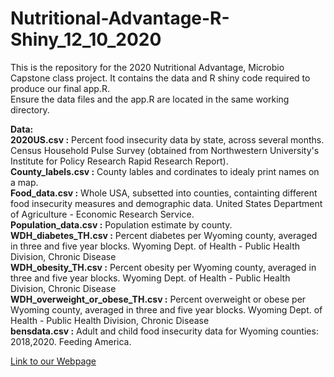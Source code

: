 # Nutritional-Advantage-R-Shiny_12_10_2020

This is the repository for the 2020 Nutritional Advantage, Microbio Capstone class project. It contains the data and R shiny code required to produce our final app.R.  
Ensure the data files and the app.R are located in the same working directory.

**Data:**   
**2020US.csv :** Percent food insecurity data by state, across several months. Census Household Pulse Survey (obtained from Northwestern University's Institute for Policy Research Rapid Research Report).    
**County_labels.csv :** County lables and cordinates to idealy print names on a map.    
**Food_data.csv :** Whole USA, subsetted into counties, containting different food insecurity measures and demographic data. United States Department of Agriculture - Economic Research Service.     
**Population_data.csv :** Population estimate by county.    
**WDH_diabetes_TH.csv :** Percent diabetes per Wyoming county, averaged in three and five year blocks. Wyoming Dept. of Health - Public Health Division, Chronic Disease    
**WDH_obesity_TH.csv :** Percent obesity per Wyoming county, averaged in three and five year blocks. Wyoming Dept. of Health - Public Health Division, Chronic Disease    
**WDH_overweight_or_obese_TH.csv :** Percent overweight or obese per Wyoming county, averaged in three and five year blocks. Wyoming Dept. of Health - Public Health Division, Chronic Disease    
**bensdata.csv :** Adult and child food insecurity data for Wyoming counties: 2018,2020. Feeding America.  


[Link to our Webpage](https://uwmicrobiologycaptstone.weebly.com/nutritional-advantage.html)
